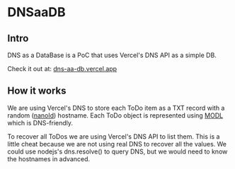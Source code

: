 # DNSaaDB

## Intro
DNS as a DataBase is a PoC that uses Vercel's DNS API as a simple DB.

Check it out at: [dns-aa-db.vercel.app](https://dns-aa-db.vercel.app)

## How it works
We are using Vercel's DNS to store each ToDo item as a TXT record with a random ([nanoId](https://github.com/ai/nanoid)) hostname.
Each ToDo object is represented using [MODL](https://www.modl.uk/) which is DNS-friendly.

To recover all ToDos we are using Vercel's DNS API to list them. 
This is a little cheat because we are not using real DNS to recover all the values.
We could use nodejs's dns.resolve() to query DNS, but we would need to know the hostnames in advanced.

